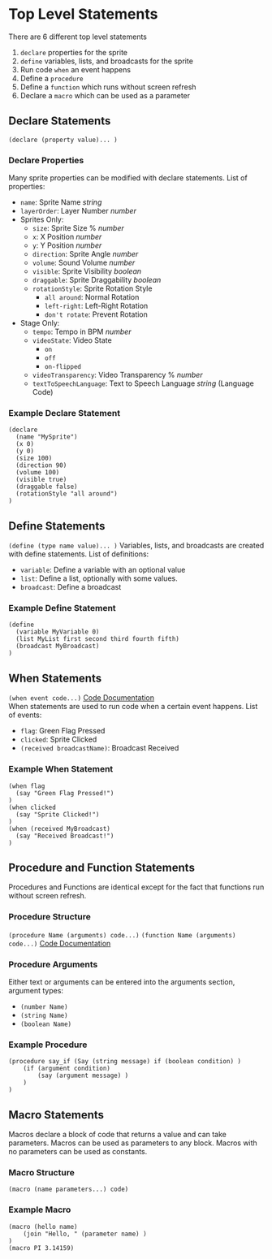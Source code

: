 # Top Level Statements
There are 6 different top level statements
1. `declare` properties for the sprite
2. `define` variables, lists, and broadcasts for the sprite
3. Run code `when` an event happens
4. Define a `procedure`
5. Define a `function` which runs without screen refresh
6. Declare a `macro` which can be used as a parameter
## Declare Statements
`(declare (property value)... )`
### Declare Properties
Many sprite properties can be modified with declare statements. List of properties:
* `name`: Sprite Name *string*
* `layerOrder`: Layer Number *number*
* Sprites Only:
  * `size`: Sprite Size % *number*
  * `x`: X Position *number*
  * `y`: Y Position *number*
  * `direction`: Sprite Angle *number*
  * `volume`: Sound Volume *number*
  * `visible`: Sprite Visibility *boolean*
  * `draggable`: Sprite Draggability *boolean*
  * `rotationStyle`: Sprite Rotation Style
    - `all around`: Normal Rotation
    - `left-right`: Left-Right Rotation
    - `don't rotate`: Prevent Rotation
* Stage Only:
  * `tempo`: Tempo in BPM *number*
  * `videoState`: Video State
    - `on`
    - `off`
    - `on-flipped`
  * `videoTransparency`: Video Transparency % *number*
  * `textToSpeechLanguage`: Text to Speech Language *string* (Language Code)
### Example Declare Statement
```
(declare
  (name "MySprite")
  (x 0)
  (y 0)
  (size 100)
  (direction 90)
  (volume 100)
  (visible true)
  (draggable false)
  (rotationStyle "all around")
)
```
## Define Statements
`(define (type name value)... )`
Variables, lists, and broadcasts are created with define statements. List of definitions:
* `variable`: Define a variable with an optional value
* `list`: Define a list, optionally with some values.
* `broadcast`: Define a broadcast
### Example Define Statement
```
(define
  (variable MyVariable 0)
  (list MyList first second third fourth fifth)
  (broadcast MyBroadcast)
)
```
## When Statements
`(when event code...)`
[Code Documentation](CODE.md)  
When statements are used to run code when a certain event happens. List of events:
* `flag`: Green Flag Pressed
* `clicked`: Sprite Clicked
* `(received broadcastName)`: Broadcast Received
### Example When Statement
```
(when flag
  (say "Green Flag Pressed!")
)
(when clicked
  (say "Sprite Clicked!")
)
(when (received MyBroadcast)
  (say "Received Broadcast!")
)
```
## Procedure and Function Statements
Procedures and Functions are identical except for the fact that functions run without screen
refresh.
### Procedure Structure
`(procedure Name (arguments) code...)`
`(function Name (arguments) code...)`
[Code Documentation](CODE.md)  
### Procedure Arguments
Either text or arguments can be entered into the arguments section, argument types:
* `(number Name)`
* `(string Name)`
* `(boolean Name)`
### Example Procedure
```
(procedure say_if (Say (string message) if (boolean condition) )
    (if (argument condition)
        (say (argument message) )
    )
)
```
## Macro Statements
Macros declare a block of code that returns a value and can take parameters. Macros can be used as parameters to any block. Macros with no parameters can be used as constants.
### Macro Structure
`(macro (name parameters...) code)`
### Example Macro
```
(macro (hello name)
    (join "Hello, " (parameter name) )
)
(macro PI 3.14159)
```
